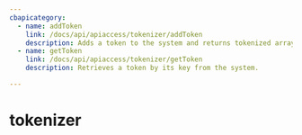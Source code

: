 ```yaml
---
cbapicategory:
  - name: addToken
    link: /docs/api/apiaccess/tokenizer/addToken
    description: Adds a token to the system and returns tokenized array.
  - name: getToken
    link: /docs/api/apiaccess/tokenizer/getToken
    description: Retrieves a token by its key from the system.

---
```

# tokenizer
<CBAPICategory />
